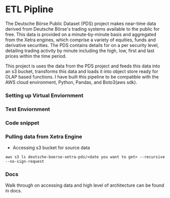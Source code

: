 # ETL Pipline 
The Deutsche Börse Public Dataset (PDS) project makes near-time data derived from Deutsche Börse's trading systems available to the public for free. This data is provided on a minute-by-minute basis and aggregated from the Xetra engines, which comprise a variety of equities, funds and derivative securities. The PDS contains details for on a per security level, detailing trading activity by minute including the high, low, first and last prices within the time period.

This project is uses the data from the PDS project and feeds this data into an s3 bucket, transforms this data and loads it into object store ready for OLAP based functions. I have built this pipeline to be compatible with the AWS cloud environment, Python, Pandas, and Boto3(aws sdk). 
### Setting up Virtual Enviornment

### Test Enviornment

### Code snippet

### Pulling data from Xetra Engine

- Accessing s3 bucket for source data 
```
aws s3 ls deutsche-boerse-xetra-pds/<date you want to get> --recursive --no-sign-request
```

### Docs
Walk through on accessing data and high level of architecture can be found in docs.